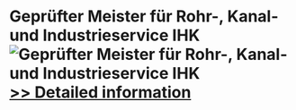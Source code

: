 # Geprüfter Meister für Rohr-, Kanal- und Industrieservice IHK<br />![Geprüfter Meister für Rohr-, Kanal- und Industrieservice IHK](https://mycommerce.akamaized.net/api/pimages/P300635412/BIG/300635412.JPG)<br />[>> Detailed information](https://secure.shareit.com/shareit/product.html?productid=300635412&affiliateid=200057808)